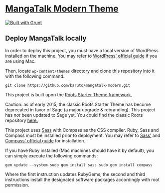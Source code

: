 # [MangaTalk Modern Theme](http://mangatalk.net/)

[![Built with Grunt](https://cdn.gruntjs.com/builtwith.png)](http://gruntjs.com/)



## Deploy MangaTalk locally

In order to deploy this project, you must have a local version of WordPress installed on the machine. You may refer to [WordPress' official guide](https://codex.wordpress.org/Installing_WordPress_Locally_on_Your_Mac_With_MAMP) if you are using Mac.

Then, locate `wp-content/themes` directory and clone this repository into it with the following command:

`git clone https://github.com/karuto/mangatalk-modern.git`

This project is built upon the [Roots Starter Theme framework.](https://roots.io) 

Caution: as of early 2015, the classic Roots Starter Theme has become deprecated in favor of Sage (a major upgrade & rebranding). This project has *not* been updated to Sage yet. You could find the classic Roots repository [here.](https://github.com/roots/roots-sass/tree/ef0854d7602f76edd809b7dac448c2ba48fe9357)

This project uses [Sass](http://sass-lang.com) with Compass as the CSS compiler. Ruby, Sass and Compass must be installed prior to deployment. You may refer to [Sass'](http://sass-lang.com/install) and [Compass' official guide](http://compass-style.org/install/) for installation.

If you have Ruby installed (Mac machines should have it by default), you can simply execute the following commands:

`gem update --system
sudo gem install sass
sudo gem install compass
`

Where the first instruction updates RubyGems; the second and third instructions install the designated software packages accordingly with root permission.